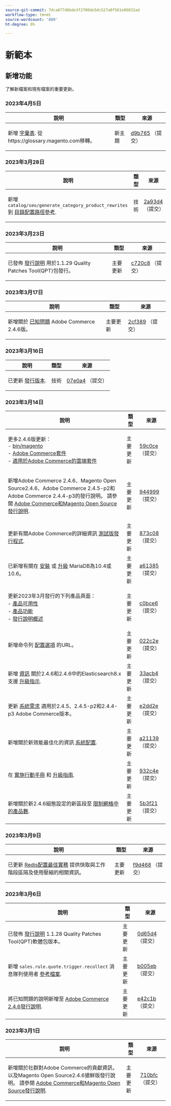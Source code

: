 ```yaml
---
source-git-commit: 7dca677d6bde3f2700de5dc527a0f581e06032ad
workflow-type: tm+mt
source-wordcount: '889'
ht-degree: 0%

---
```

# 新範本

## 新增功能

了解新檔案和現有檔案的重要更新。

### 2023年4月5日

<table style="table-layout:auto;">
  <thead>
    <tr>
      <th>說明</th>
      <th>類型</th>
      <th>來源</th>
    </tr>
  </thead>
  <tbody>
    <tr>
      <td><p>新增 <a href="https://experienceleague.adobe.com/docs/commerce-operations/operational-playbook/glossary.html">字彙表</a>. 從https://glossary.magento.com移轉。</p>
</td>
      <td>新主題</td>
      <td><a href="https://github.com/AdobeDocs/commerce-operations.en/commit/d9b7659e5d4c3770956f0c2a96e5c97a3dc2af19">d9b765</a> （提交）</td>
    </tr>
  </tbody>
</table><!-- date_group -->

### 2023年3月28日

<table style="table-layout:auto;">
  <thead>
    <tr>
      <th>說明</th>
      <th>類型</th>
      <th>來源</th>
    </tr>
  </thead>
  <tbody>
    <tr>
      <td><p>新增 <code class="language-plaintext highlighter-rouge">catalog/seo/generate_category_product_rewrites</code> 到 <a href="https://experienceleague.adobe.com/docs/commerce-operations/configuration-guide/paths/config-reference-catalog.html">目錄配置路徑參考</a>.</p>
</td>
      <td>技術</td>
      <td><a href="https://github.com/AdobeDocs/commerce-operations.en/commit/2a93d4cdbf6ad59f1bf1bd0e4f89bdefb84652a8">2a93d4</a> （提交）</td>
    </tr>
  </tbody>
</table>

### 2023年3月23日

<table style="table-layout:auto;">
  <thead>
    <tr>
      <th>說明</th>
      <th>類型</th>
      <th>來源</th>
    </tr>
  </thead>
  <tbody>
    <tr>
      <td><p>已發佈 <a href="https://experienceleague.adobe.com/docs/commerce-operations/tools/quality-patches-tool/release-notes.html">發行說明</a> 用於1.1.29 Quality Patches Tool(QPT)包發行。</p>
</td>
      <td>主要更新</td>
      <td><a href="https://github.com/AdobeDocs/commerce-operations.en/commit/c720c867eecfce0ba584da55aefd8f09ccb3b9f6">c720c8</a> （提交）</td>
    </tr>
  </tbody>
</table>

### 2023年3月17日

<table style="table-layout:auto;">
  <thead>
    <tr>
      <th>說明</th>
      <th>類型</th>
      <th>來源</th>
    </tr>
  </thead>
  <tbody>
    <tr>
      <td><p>新增關於 <a href="https://experienceleague.adobe.com/docs/commerce-operations/release/notes/adobe-commerce/2-4-6.html#known-issue">已知問題</a> Adobe Commerce 2.4.6版。</p>
</td>
      <td>主要更新</td>
      <td><a href="https://github.com/AdobeDocs/commerce-operations.en/commit/2cf389ad5aaa198cdffb0a32adab3774a613bdc1">2cf389</a> （提交）</td>
    </tr>
  </tbody>
</table>

### 2023年3月16日

<table style="table-layout:auto;">
  <thead>
    <tr>
      <th>說明</th>
      <th>類型</th>
      <th>來源</th>
    </tr>
  </thead>
  <tbody>
    <tr>
      <td><p>已更新 <a href="https://experienceleague.adobe.com/docs/commerce-operations/release/versions.html&lt;br/&gt;">發行版本</a>.</p>
</td>
      <td>技術</td>
      <td><a href="https://github.com/AdobeDocs/commerce-operations.en/commit/07e0a497aec1f4fc5d0ce7226b4406ef756e8359">07e0a4</a> （提交）</td>
    </tr>
  </tbody>
</table>

### 2023年3月14日

<table style="table-layout:auto;">
  <thead>
    <tr>
      <th>說明</th>
      <th>類型</th>
      <th>來源</th>
    </tr>
  </thead>
  <tbody>
    <tr>
      <td><p>更多2.4.6版更新：<br />- <a href="https://experienceleague.adobe.com/docs/commerce-operations_en/reference/commerce-on-premises.html">bin/magento</a><br />- <a href="https://experienceleague.adobe.com/docs/commerce-operations/release/packages/adobe-commerce.html">Adobe Commerce套件</a><br />- <a href="https://experienceleague.adobe.com/docs/commerce-operations/release/packages/cloud.html">適用於Adobe Commerce的雲端套件</a></p>
</td>
      <td>主要更新</td>
      <td><a href="https://github.com/AdobeDocs/commerce-operations.en/commit/59c0cefdd63d2774ac0cfdee52d9f6fc916e7f88">59c0ce</a> （提交）</td>
    </tr>
    <tr>
      <td><p>新增Adobe Commerce 2.4.6、Magento Open Source2.4.6、Adobe Commerce 2.4.5-p2和Adobe Commerce 2.4.4-p3的發行說明。  請參閱 <a href="https://experienceleague.adobe.com/docs/commerce-operations/release/notes/overview.html">Adobe Commerce和Magento Open Source發行說明</a>.</p>
</td>
      <td>主要更新</td>
      <td><a href="https://github.com/AdobeDocs/commerce-operations.en/commit/944999e0a935faacd5d1ac812d8dc8af566f9396">944999</a> （提交）</td>
    </tr>
    <tr>
      <td><p>更新有關Adobe Commerce的詳細資訊 <a href="https://experienceleague.adobe.com/docs/commerce-operations/release/beta-program.html">測試版發行程式</a>.</p>
</td>
      <td>主要更新</td>
      <td><a href="https://github.com/AdobeDocs/commerce-operations.en/commit/873c08d75c8bd95490eca29b088ef48aa133acbf">873c08</a> （提交）</td>
    </tr>
    <tr>
      <td><p>已新增有關在 <a href="https://experienceleague.adobe.com/docs/commerce-operations/installation-guide/prerequisites/database-server/mysql.html">安裝</a> 或 <a href="https://experienceleague.adobe.com/docs/commerce-operations/upgrade-guide/prepare/prerequisites.html">升級</a> MariaDB為10.4或10.6。</p>
</td>
      <td>主要更新</td>
      <td><a href="https://github.com/AdobeDocs/commerce-operations.en/commit/a6138555bbe87700be0a74d03c921b4beb741cf2">a61385</a> （提交）</td>
    </tr>
    <tr>
      <td><p>更新2023年3月發行的下列產品頁面：<br />- <a href="https://experienceleague.adobe.com/docs/commerce-operations/release/product-availability.html">產品可用性</a><br />- <a href="https://experienceleague.adobe.com/docs/commerce-operations/release/features.html">產品功能</a><br />- <a href="https://experienceleague.adobe.com/docs/commerce-operations/release/notes/overview.html">發行說明概述</a></p>
</td>
      <td>主要更新</td>
      <td><a href="https://github.com/AdobeDocs/commerce-operations.en/commit/c0bce6b659a8334339dc929513a631262deccf7a">c0bce6</a> （提交）</td>
    </tr>
    <tr>
      <td><p>新增命令列 <a href="https://experienceleague.adobe.com/docs/commerce-operations/installation-guide/advanced.html">配置選項</a> 的URL。</p>
</td>
      <td>主要更新</td>
      <td><a href="https://github.com/AdobeDocs/commerce-operations.en/commit/022c2ea7384b91f863435c77f753b1a2faeb6560">022c2e</a> （提交）</td>
    </tr>
    <tr>
      <td><p>新增 <a href="https://experienceleague.adobe.com/docs/commerce-operations/configuration-guide/search/configure-search-engine.html">資訊</a> 關於2.4.6和2.4.6中的Elasticsearch8.x支援 <a href="https://experienceleague.adobe.com/docs/commerce-operations/upgrade-guide/prepare/prerequisites.html">升級指示</a>.</p>
</td>
      <td>主要更新</td>
      <td><a href="https://github.com/AdobeDocs/commerce-operations.en/commit/33acb41735d5669008ae6ddf6c971062a0dbf158">33acb4</a> （提交）</td>
    </tr>
    <tr>
      <td><p>更新 <a href="https://experienceleague.adobe.com/docs/commerce-operations/installation-guide/system-requirements.html">系統需求</a> 適用於2.4.5、2.4.5-p2和2.4.4-p3 Adobe Commerce版本。</p>
</td>
      <td>主要更新</td>
      <td><a href="https://github.com/AdobeDocs/commerce-operations.en/commit/e2dd2e7e57ec0ef25356b2ad3bebfa2ce187c863">e2dd2e</a> （提交）</td>
    </tr>
    <tr>
      <td><p>新增關於新效能最佳化的資訊 <a href="https://experienceleague.adobe.com/docs/commerce-operations/performance-best-practices/configuration.html#customer-segments-validation">系統配置</a>.</p>
</td>
      <td>主要更新</td>
      <td><a href="https://github.com/AdobeDocs/commerce-operations.en/commit/a211392b4254b29a7981794f8c6632c2db127039">a21139</a> （提交）</td>
    </tr>
    <tr>
      <td><p>在 <a href="https://experienceleague.adobe.com/docs/commerce-operations/implementation-playbook/overview.html">實施行動手冊</a> 和 <a href="https://experienceleague.adobe.com/docs/commerce-operations/upgrade-guide/overview.html">升級指南</a>.</p>
</td>
      <td>主要更新</td>
      <td><a href="https://github.com/AdobeDocs/commerce-operations.en/commit/932c4e580349b95270ba30c01ce523bd1e462875">932c4e</a> （提交）</td>
    </tr>
    <tr>
      <td><p>新增關於新2.4.6組態設定的新區段至 <a href="https://experienceleague.adobe.com/docs/commerce-operations/performance-best-practices/configuration.html#limit-number-of-products-in-grid">限制網格中的產品數</a>.</p>
</td>
      <td>主要更新</td>
      <td><a href="https://github.com/AdobeDocs/commerce-operations.en/commit/5b3f2153504d89d2f3b0196bf99a9c08633e84b2">5b3f21</a> （提交）</td>
    </tr>
  </tbody>
</table>

### 2023年3月9日

<table style="table-layout:auto;">
  <thead>
    <tr>
      <th>說明</th>
      <th>類型</th>
      <th>來源</th>
    </tr>
  </thead>
  <tbody>
    <tr>
      <td><p>已更新 <a href="https://experienceleague.adobe.com/docs/commerce-operations/implementation-playbook/best-practices/planning/redis-service-configuration.html">Redis配置最佳實務</a> 提供快取與工作階段區隔及使用壓縮的相關資訊。</p>
</td>
      <td>主要更新</td>
      <td><a href="https://github.com/AdobeDocs/commerce-operations.en/commit/f9d46893a25569b9cb00b45ab285758b3b74b410">f9d468</a> （提交）</td>
    </tr>
  </tbody>
</table>

### 2023年3月6日

<table style="table-layout:auto;">
  <thead>
    <tr>
      <th>說明</th>
      <th>類型</th>
      <th>來源</th>
    </tr>
  </thead>
  <tbody>
    <tr>
      <td><p>已發佈 <a href="https://experienceleague.adobe.com/docs/commerce-operations/tools/quality-patches-tool/release-notes.html">發行說明</a> 1.1.28 Quality Patches Tool(QPT)軟體包版本。</p>
</td>
      <td>主要更新</td>
      <td><a href="https://github.com/AdobeDocs/commerce-operations.en/commit/0d65d40935b3efe09147e60252cf334b86052126">0d65d4</a> （提交）</td>
    </tr>
    <tr>
      <td><p>新增 <code class="language-plaintext highlighter-rouge">sales.rule.quote.trigger.recollect</code> 消息隊列使用者 <a href="https://experienceleague.adobe.com/docs/commerce-operations/configuration-guide/message-queues/consumers.html">參考檔案</a>.</p>
</td>
      <td>主要更新</td>
      <td><a href="https://github.com/AdobeDocs/commerce-operations.en/commit/b005eb39a8807147979f177a9460e45b75b7853e">b005eb</a> （提交）</td>
    </tr>
    <tr>
      <td><p>將已知問題的說明新增至 <a href="https://experienceleague.adobe.com/docs/commerce-operations/release/notes/adobe-commerce/2-4-6.html">Adobe Commerce 2.4.6發行說明</a>.</p>
</td>
      <td>主要更新</td>
      <td><a href="https://github.com/AdobeDocs/commerce-operations.en/commit/e42c1b78451020654f9a8c366f53f6a42e79a6e3">e42c1b</a> （提交）</td>
    </tr>
  </tbody>
</table>

### 2023年3月1日

<table style="table-layout:auto;">
  <thead>
    <tr>
      <th>說明</th>
      <th>類型</th>
      <th>來源</th>
    </tr>
  </thead>
  <tbody>
    <tr>
      <td><p>新增關於社群對Adobe Commerce的貢獻資訊，以及Magento Open Source2.4.6搶鮮版發行說明。 請參閱 <a href="https://experienceleague.adobe.com/docs/commerce-operations/release/notes/overview.html">Adobe Commerce和Magento Open Source發行說明</a>.</p>
</td>
      <td>主要更新</td>
      <td><a href="https://github.com/AdobeDocs/commerce-operations.en/commit/710bfc501d63a7e0c3b41bd2a56d8d1d5cd27d53">710bfc</a> （提交）</td>
    </tr>
  </tbody>
</table><!-- date_group --><!-- month_group --><!-- year_group -->
